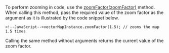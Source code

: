 To perform zooming in code, use the [zoomFactor(zoomFactor)](/api-reference/20%20Data%20Visualization%20Widgets/70%20dxVectorMap/3%20Methods/zoomFactor(zoomFactor).md '/Documentation/ApiReference/Data_Visualization_Widgets/dxVectorMap/Methods/#zoomFactorzoomFactor') method. When calling this method, pass the required value of the zoom factor as the argument as it is illustrated by the code snippet below.

	<!--JavaScript-->vectorMapInstance.zoomFactor(1.5); // zooms the map 1.5 times

Calling the same method without arguments returns the current value of the zoom factor.
